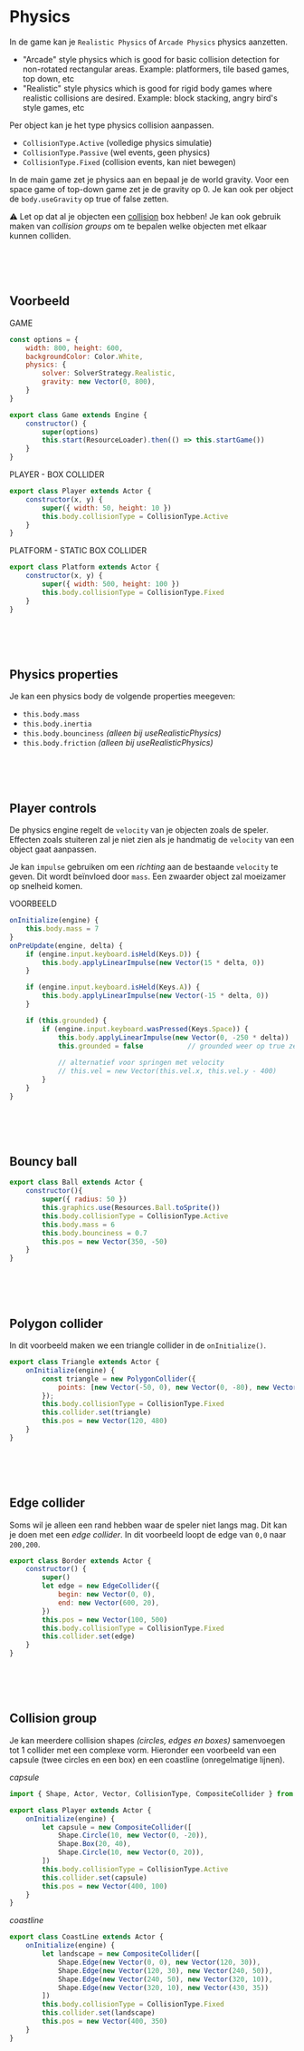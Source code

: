 # Physics

In de game kan je `Realistic Physics` of `Arcade Physics` physics aanzetten. 

- "Arcade" style physics which is good for basic collision detection for non-rotated rectangular areas. Example: platformers, tile based games, top down, etc
- "Realistic" style physics which is good for rigid body games where realistic collisions are desired. Example: block stacking, angry bird's style games, etc

Per object kan je het type physics collision aanpassen. 

- `CollisionType.Active` (volledige physics simulatie)
- `CollisionType.Passive` (wel events, geen physics)
- `CollisionType.Fixed` (collision events, kan niet bewegen)

In de main game zet je physics aan en bepaal je de world gravity. Voor een space game of top-down game zet je de gravity op 0. Je kan ook per object de `body.useGravity` op true of false zetten. 

⚠️ Let op dat al je objecten een [collision](./snippets.md#collision) box hebben! Je kan ook gebruik maken van *collision groups* om te bepalen welke objecten met elkaar kunnen colliden.

<br><br><br>

## Voorbeeld

GAME
```js
const options = { 
    width: 800, height: 600, 
    backgroundColor: Color.White,
    physics: {
        solver: SolverStrategy.Realistic,
        gravity: new Vector(0, 800),
    }
}

export class Game extends Engine {
    constructor() {
        super(options)
        this.start(ResourceLoader).then(() => this.startGame())
    }
}
```
PLAYER - BOX COLLIDER
```js
export class Player extends Actor {
    constructor(x, y) {
        super({ width: 50, height: 10 })
        this.body.collisionType = CollisionType.Active
    }
}
```
PLATFORM - STATIC BOX COLLIDER
```js
export class Platform extends Actor {
    constructor(x, y) {
        super({ width: 500, height: 100 })
        this.body.collisionType = CollisionType.Fixed
    }
}
```

<br><br><br>

## Physics properties

Je kan een physics body de volgende properties meegeven:

- `this.body.mass` 
- `this.body.inertia`
- `this.body.bounciness`  *(alleen bij useRealisticPhysics)*
- `this.body.friction`  *(alleen bij useRealisticPhysics)*
    
<br><br><br>

## Player controls
    
De physics engine regelt de `velocity` van je objecten zoals de speler. Effecten zoals stuiteren zal je niet zien als je handmatig de `velocity` van een object gaat aanpassen. 

Je kan `impulse` gebruiken om een *richting* aan de bestaande `velocity` te geven. Dit wordt beïnvloed door `mass`. Een zwaarder object zal moeizamer op snelheid komen. 

VOORBEELD
    
```js
onInitialize(engine) {
    this.body.mass = 7    
}
onPreUpdate(engine, delta) {
    if (engine.input.keyboard.isHeld(Keys.D)) {
        this.body.applyLinearImpulse(new Vector(15 * delta, 0))
    }

    if (engine.input.keyboard.isHeld(Keys.A)) {
        this.body.applyLinearImpulse(new Vector(-15 * delta, 0))
    }

    if (this.grounded) {
        if (engine.input.keyboard.wasPressed(Keys.Space)) {
            this.body.applyLinearImpulse(new Vector(0, -250 * delta))
            this.grounded = false           // grounded weer op true zetten na collision met ground
    
            // alternatief voor springen met velocity
            // this.vel = new Vector(this.vel.x, this.vel.y - 400)
        }
    }
}
```

<br><br><br>

## Bouncy ball

```js
export class Ball extends Actor {
    constructor(){
        super({ radius: 50 })
        this.graphics.use(Resources.Ball.toSprite())
        this.body.collisionType = CollisionType.Active
        this.body.mass = 6
        this.body.bounciness = 0.7
        this.pos = new Vector(350, -50)
    }
}
```

<Br><br><br>

## Polygon collider

In dit voorbeeld maken we een triangle collider in de `onInitialize()`.

```js
export class Triangle extends Actor {
    onInitialize(engine) {
        const triangle = new PolygonCollider({
            points: [new Vector(-50, 0), new Vector(0, -80), new Vector(50, 0)]
        });
        this.body.collisionType = CollisionType.Fixed
        this.collider.set(triangle)
        this.pos = new Vector(120, 480)
    }
}
```


<Br><br><br>

## Edge collider

Soms wil je alleen een rand hebben waar de speler niet langs mag. Dit kan je doen met een *edge collider*.
In dit voorbeeld loopt de edge van `0,0` naar `200,200`. 

```js
export class Border extends Actor {
    constructor() {
        super()
        let edge = new EdgeCollider({
            begin: new Vector(0, 0),
            end: new Vector(600, 20),
        })
        this.pos = new Vector(100, 500)
        this.body.collisionType = CollisionType.Fixed
        this.collider.set(edge)
    }
}
```


<Br><br><br>

## Collision group

Je kan meerdere collision shapes *(circles, edges en boxes)* samenvoegen tot 1 collider met een complexe vorm. Hieronder een voorbeeld van een capsule (twee circles en een box) en een coastline (onregelmatige lijnen).

*capsule*

```js
import { Shape, Actor, Vector, CollisionType, CompositeCollider } from "excalibur"

export class Player extends Actor {
    onInitialize(engine) {
        let capsule = new CompositeCollider([
            Shape.Circle(10, new Vector(0, -20)),
            Shape.Box(20, 40),
            Shape.Circle(10, new Vector(0, 20)),
        ])
        this.body.collisionType = CollisionType.Active
        this.collider.set(capsule)
        this.pos = new Vector(400, 100)
    }
}
```
*coastline*

```js
export class CoastLine extends Actor {
    onInitialize(engine) {
        let landscape = new CompositeCollider([
            Shape.Edge(new Vector(0, 0), new Vector(120, 30)),
            Shape.Edge(new Vector(120, 30), new Vector(240, 50)),
            Shape.Edge(new Vector(240, 50), new Vector(320, 10)),
            Shape.Edge(new Vector(320, 10), new Vector(430, 35))
        ])
        this.body.collisionType = CollisionType.Fixed
        this.collider.set(landscape)
        this.pos = new Vector(400, 350)
    }
}
```
